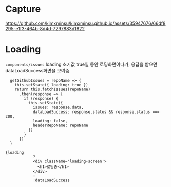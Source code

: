 # Capture
https://github.com/kimxminsu/kimxminsu.github.io/assets/35947676/66df8295-e1f3-464b-8d4d-7297883d1822

# Loading

`components/issues`
loading 초기값 true일 동안 로딩화면이다가, 응답을 받으면 dataLoadSuccess화면을 보여줌

```
  getGithubIssues = repoName => {
    this.setState({ loading: true })
    return this.fetchIssues(repoName)
      .then(response => {
        if (response) {
          this.setState({
            issues: response.data,
            dataLoadSuccess: response.status && response.status === 200,
            loading: false,
            headerRepoName: repoName
          })
        }
      })
  }
```

```
{loading
            ?
            <div className='loading-screen'>
              <h1>로딩중</h1>
            </div>
            :
            !dataLoadSuccess
```
